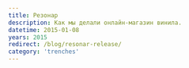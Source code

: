 ```yaml
---
title: Резонар
description: Как мы делали онлайн-магазин винила.
datetime: 2015-01-08
years: 2015
redirect: /blog/resonar-release/
category: 'trenches'
---
```

